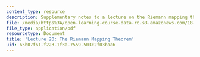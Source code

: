 ```yaml
---
content_type: resource
description: Supplementary notes to a lecture on the Riemann mapping theorem.
file: /media/https%3A/open-learning-course-data-rc.s3.amazonaws.com/18-112-functions-of-a-complex-variable-fall-2008/65b07f61f2231f3a7559503c2f03baa6_lecture20.pdf
file_type: application/pdf
resourcetype: Document
title: 'Lecture 20: The Riemann Mapping Theorem'
uid: 65b07f61-f223-1f3a-7559-503c2f03baa6
---
```

